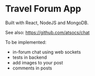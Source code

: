 # Travel Forum App

Built with React, NodeJS and MongoDB.

See also: https://github.com/atsocs/chat

To be implemented:
- in-forum chat using web sockets
- tests in backend
- add images to your post
- comments in posts
